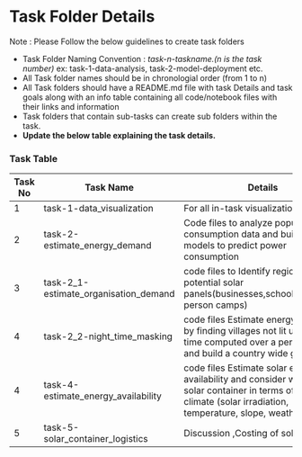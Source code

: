 # Task Folder Details

Note : Please Follow the below guidelines to create task folders
- Task Folder Naming Convention : _task-n-taskname.(n is the task number)_  ex: task-1-data-analysis, task-2-model-deployment etc.
- All Task folder names should be in chronologial order (from 1 to n)
- All Task folders should have a README.md file with task Details and task goals along with an info table containing all code/notebook files with their links and information
- Task folders that contain sub-tasks can create sub folders within the task.
- __Update the below table explaining the task details.__

### Task Table

| Task No| Task Name | Details |
|-|-|-|
|1|task-1-data_visualization    |For all in-task visualization         |
|2|task-2-estimate_energy_demand   |Code files to analyze population vs consumption data and build AI models to predict power consumption|
|3|task-2_1-estimate_organisation_demand  |code files to Identify regions of potential solar panels(businesses,schools,displaced person camps)|
|4|task-2_2-night_time_masking  |code files Estimate energy demand by finding villages not lit up at night time computed over a period of time and build a country wide grid.|
|4|task-4-estimate_energy_availability|code files Estimate solar energy availability and consider where to put solar container in terms of micro climate (solar irradiation, temperature, slope, weather)|
|5|task-5-solar_container_logistics|Discussion ,Costing of solar panel|
